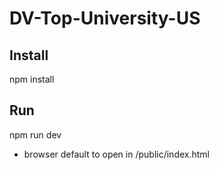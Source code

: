 # DV-Top-University-US

## Install
npm install

## Run
npm run dev

* browser default to open in /public/index.html
